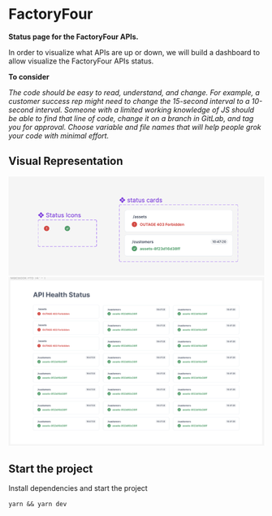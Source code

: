 # FactoryFour

**Status page for the FactoryFour APIs.**

In order to visualize what APIs are up or down, we will build a dashboard to allow visualize
the FactoryFour APIs status.

**To consider**

*The code should be easy to read, understand, and change. For example,
a customer success rep might need to change the 15-second interval to
a 10-second interval. Someone with a limited working knowledge of JS
should be able to find that line of code, change it on a branch in GitLab,
and tag you for approval. Choose variable and file names that will help
people grok your code with minimal effort.*

## Visual Representation
![buttons](https://github.com/gabrr/api-health-status/blob/main/Screenshot%202024-03-06%20at%2011.11.43.png?raw=true)
![dashboard](https://github.com/gabrr/api-health-status/blob/main/Screenshot%202024-03-06%20at%2011.18.49.png?raw=true)

## Start the project
Install dependencies and start the project
```
yarn && yarn dev
```
